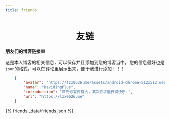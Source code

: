```yaml
---
title: friends
---
```


# <center>友链</center>

**朋友们的博客链接!!!**

这是本人博客的相关信息，可以保存并且添加到您的博客当中，您的信息最好也是`json`的格式，可以在评论里展示出来，便于我进行添加！！！

~~~json
    {
        "avatar": "https://lzx0626.me/assets/android-chrome-512x512.webp",
        "name": "DavidingPlus",
        "introduction": "首先你需要努力，其次你才能获得快乐.",
        "url": "https://lzx0626.me"
    }
~~~

{% friends _data/friends.json %}

